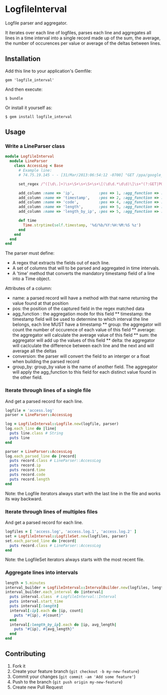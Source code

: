 # LogfileInterval

Logfile parser and aggregator.

It iterates over each line of logfiles, parses each line and aggregates all lines in a time interval into a single
record made up of the sum, the average, the number of occurences per value or average of the deltas between lines.

## Installation

Add this line to your application's Gemfile:

    gem 'logfile_interval'

And then execute:

    $ bundle

Or install it yourself as:

    $ gem install logfile_interval

## Usage

### Write a LineParser class
```ruby
module LogfileInterval
  module LineParser
    class AccessLog < Base
      # Example line:
      # 74.75.19.145 - - [31/Mar/2013:06:54:12 -0700] "GET /ppa/google_chrome HTTP/1.1" 200 7855 "https://www.google.com/" "Mozilla/5.0 Chrome/25.0.1364.160"

      set_regex /^([\d\.]+)\s+\S+\s+\S+\s+\[(\d\d.*\d\d)\]\s+"(?:GET|POST|PUT|HEAD|DELETE)\s+(\S+)\s+HTTP\S+"\s+(\d+)\s+(\d+)\s+"([^"]*)"\s+"([^"]+)"$/

      add_column :name => 'ip',           :pos => 1, :agg_function => :group
      add_column :name => 'timestamp',    :pos => 2, :agg_function => :timestamp
      add_column :name => 'code',         :pos => 4, :agg_function => :group
      add_column :name => 'length',       :pos => 5, :agg_function => :average,   :conversion => :integer,
      add_column :name => 'length_by_ip', :pos => 5, :agg_function => :average,   :conversion => :integer, :group_by => 'ip'

      def time
        Time.strptime(self.timestamp, '%d/%b/%Y:%H:%M:%S %z')
      end
    end
  end
end
```
The parser must define:
* A regex that extracts the fields out of each line.
* A set of columns that will to be parsed and aggregated in time intervals.
* A 'time' method that converts the mandatory timestamp field of a line into a Time object.

Attributes of a column:
* name: a parsed record will have a method with that name returning the value found at that position
* pos:  the position of the captured field in the regex matched data
* agg_function : the aggregation mode for this field
** timestamp: the timestamp field will be used to determine to which interval the line belongs, each line MUST have a timestamp
** group: the aggregator will count the number of occurence of each value of this field
** average: the aggregator will calculate the average value of this field
** sum: the aggregator will add up the values of this field
** delta: the aggregator will caclculate the difference between each line and the next and will average all the deltas
* conversion: the parser will convert the field to an interger or a float when building the parsed record
* group_by: group_by value is the name of another field. The aggregator will apply the agg_function to this field for each distinct value found in the other field.

### Iterate through lines of a single file
And get a parsed record for each line.
```ruby
logfile = 'access.log'
parser = LineParser::AccessLog

log = LogfileInterval::Logfile.new(logfile, parser)
log.each_line do |line|
  puts line.class # String
  puts line
end

parser = LineParser::AccessLog
log.each_parsed_line do |record|
  puts record.class # LineParser::AccessLog
  puts record.ip
  puts record.time
  puts record.code
  puts record.length
end
```
Note: the Logfile iterators always start with the last line in the file and works its way backward.

### Iterate through lines of multiples files
And get a parsed record for each line.
```ruby
logfiles = [ 'access.log', 'access.log.1', 'access.log.2' ]
set = LogfileInterval::LogfileSet.new(logfiles, parser)
set.each_parsed_line do |record|
  puts record.class # LineParser::AccessLog
end
```
Note: the LogfileSet iterators always starts with the most recent file.

### Aggregate lines into intervals
```ruby
length = 5.minutes
interval_builder = LogfileInterval::IntervalBuilder.new(logfiles, length)
interval_builder.each_interval do |interval|
  puts interval.class  # LogfileInterval::Interval
  puts interval.start_time
  puts interval[:length]
  interval[:ip].each do |ip, count|
    puts "#{ip}, #{count}"
  end
  interval[:length_by_ip].each do |ip, avg_length|
    puts "#{ip}, #{avg_length}"
  end
end
```

## Contributing

1. Fork it
2. Create your feature branch (`git checkout -b my-new-feature`)
3. Commit your changes (`git commit -am 'Add some feature'`)
4. Push to the branch (`git push origin my-new-feature`)
5. Create new Pull Request
